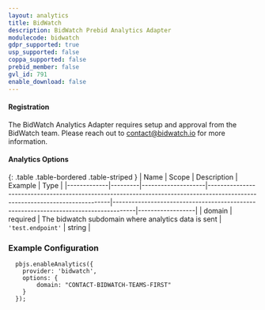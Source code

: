 ```yaml
---
layout: analytics
title: BidWatch
description: BidWatch Prebid Analytics Adapter
modulecode: bidwatch
gdpr_supported: true
usp_supported: false
coppa_supported: false
prebid_member: false
gvl_id: 791
enable_download: false
---
```


#### Registration

The BidWatch Analytics Adapter requires setup and approval from the
BidWatch team. Please reach out to contact@bidwatch.io for more information.

#### Analytics Options

{: .table .table-bordered .table-striped }
| Name         | Scope              | Description                                                                                                                 | Example                                                                             | Type             |
|-------------|---------|--------------------|-----------------------------------------------------------------------------------------------------------------------------|-------------------------------------------------------------------------------------|------------------|
| domain | required | The bidwatch subdomain where analytics data is sent   | `'test.endpoint'`  | string |

### Example Configuration

```
  pbjs.enableAnalytics({
    provider: 'bidwatch',
    options: {
        domain: "CONTACT-BIDWATCH-TEAMS-FIRST"
    }
  });
```

